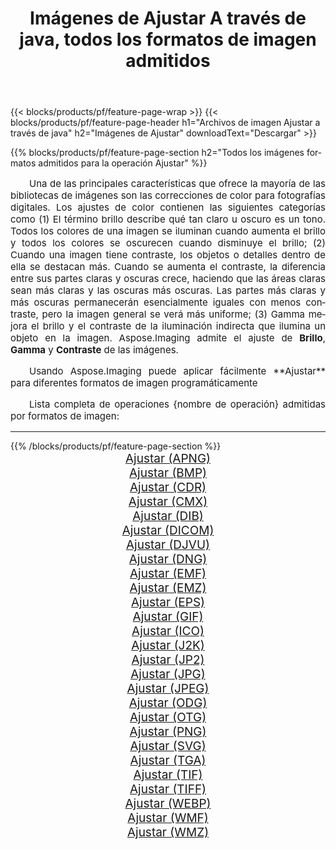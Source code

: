 ﻿---
title: Imágenes de Ajustar A través de java, todos los formatos de imagen admitidos 
weight: 3920
url: /es/java/adjust/ 
lang: es
langdirlevel: 2
locales: zh-hans,ja,it,ru,de,es,fr,nl,id,lt,pl,pt,vi,tr,ko,zh-hant,ar,hi,th,sv,cs,uk,he
description: Usando Aspose.Imaging puede fácilmente Ajustar imágenes a través de java
---

{{< blocks/products/pf/feature-page-wrap >}}
{{< blocks/products/pf/feature-page-header h1="Archivos de imagen Ajustar a través de java" h2="Imágenes de Ajustar" downloadText="Descargar" >}}


{{% blocks/products/pf/feature-page-section  h2="Todos los imágenes formatos admitidos para la operación Ajustar" %}}
<p align="justify" style="text-indent:2em;font-size:15px;">
Una de las principales características que ofrece la mayoría de las bibliotecas de imágenes son las correcciones de color para fotografías digitales. Los ajustes de color contienen las siguientes categorías como (1) El término brillo describe qué tan claro u oscuro es un tono. Todos los colores de una imagen se iluminan cuando aumenta el brillo y todos los colores se oscurecen cuando disminuye el brillo; (2) Cuando una imagen tiene contraste, los objetos o detalles dentro de ella se destacan más. Cuando se aumenta el contraste, la diferencia entre sus partes claras y oscuras crece, haciendo que las áreas claras sean más claras y las oscuras más oscuras. Las partes más claras y más oscuras permanecerán esencialmente iguales con menos contraste, pero la imagen general se verá más uniforme; (3) Gamma mejora el brillo y el contraste de la iluminación indirecta que ilumina un objeto en la imagen. Aspose.Imaging admite el ajuste de <b>Brillo</b>, <b>Gamma</b> y <b>Contraste</b> de las imágenes.
</p>
<p align="justify" style="text-indent:2em;font-size:15px;">
Usando Aspose.Imaging puede aplicar fácilmente **Ajustar** para diferentes formatos de imagen programáticamente
</p>
<p align="justify" style="text-indent:2em;font-size:15px;">
Lista completa de operaciones {nombre de operación} admitidas por formatos de imagen:
</p>
<hr/>
{{% /blocks/products/pf/feature-page-section %}}
<div class="container-fluid productfamilypage bg-gray">
    <div class="convertypes bg-gray agp-content section">
        <div class="container">
		<div class="row other-converters" style="gap: 10px;font-size: 19px;text-align:center;">
		    <div class='col-md-2 other-converter remove-lp remove-rp'><a href="/imaging/es/java/adjust/apng/" style="padding:15px;">Ajustar (APNG)</a></div><div class='col-md-2 other-converter remove-lp remove-rp'><a href="/imaging/es/java/adjust/bmp/" style="padding:15px;">Ajustar (BMP)</a></div><div class='col-md-2 other-converter remove-lp remove-rp'><a href="/imaging/es/java/adjust/cdr/" style="padding:15px;">Ajustar (CDR)</a></div><div class='col-md-2 other-converter remove-lp remove-rp'><a href="/imaging/es/java/adjust/cmx/" style="padding:15px;">Ajustar (CMX)</a></div><div class='col-md-2 other-converter remove-lp remove-rp'><a href="/imaging/es/java/adjust/dib/" style="padding:15px;">Ajustar (DIB)</a></div><div class='col-md-2 other-converter remove-lp remove-rp'><a href="/imaging/es/java/adjust/dicom/" style="padding:15px;">Ajustar (DICOM)</a></div><div class='col-md-2 other-converter remove-lp remove-rp'><a href="/imaging/es/java/adjust/djvu/" style="padding:15px;">Ajustar (DJVU)</a></div><div class='col-md-2 other-converter remove-lp remove-rp'><a href="/imaging/es/java/adjust/dng/" style="padding:15px;">Ajustar (DNG)</a></div><div class='col-md-2 other-converter remove-lp remove-rp'><a href="/imaging/es/java/adjust/emf/" style="padding:15px;">Ajustar (EMF)</a></div><div class='col-md-2 other-converter remove-lp remove-rp'><a href="/imaging/es/java/adjust/emz/" style="padding:15px;">Ajustar (EMZ)</a></div><div class='col-md-2 other-converter remove-lp remove-rp'><a href="/imaging/es/java/adjust/eps/" style="padding:15px;">Ajustar (EPS)</a></div><div class='col-md-2 other-converter remove-lp remove-rp'><a href="/imaging/es/java/adjust/gif/" style="padding:15px;">Ajustar (GIF)</a></div><div class='col-md-2 other-converter remove-lp remove-rp'><a href="/imaging/es/java/adjust/ico/" style="padding:15px;">Ajustar (ICO)</a></div><div class='col-md-2 other-converter remove-lp remove-rp'><a href="/imaging/es/java/adjust/j2k/" style="padding:15px;">Ajustar (J2K)</a></div><div class='col-md-2 other-converter remove-lp remove-rp'><a href="/imaging/es/java/adjust/jp2/" style="padding:15px;">Ajustar (JP2)</a></div><div class='col-md-2 other-converter remove-lp remove-rp'><a href="/imaging/es/java/adjust/jpg/" style="padding:15px;">Ajustar (JPG)</a></div><div class='col-md-2 other-converter remove-lp remove-rp'><a href="/imaging/es/java/adjust/jpeg/" style="padding:15px;">Ajustar (JPEG)</a></div><div class='col-md-2 other-converter remove-lp remove-rp'><a href="/imaging/es/java/adjust/odg/" style="padding:15px;">Ajustar (ODG)</a></div><div class='col-md-2 other-converter remove-lp remove-rp'><a href="/imaging/es/java/adjust/otg/" style="padding:15px;">Ajustar (OTG)</a></div><div class='col-md-2 other-converter remove-lp remove-rp'><a href="/imaging/es/java/adjust/png/" style="padding:15px;">Ajustar (PNG)</a></div><div class='col-md-2 other-converter remove-lp remove-rp'><a href="/imaging/es/java/adjust/svg/" style="padding:15px;">Ajustar (SVG)</a></div><div class='col-md-2 other-converter remove-lp remove-rp'><a href="/imaging/es/java/adjust/tga/" style="padding:15px;">Ajustar (TGA)</a></div><div class='col-md-2 other-converter remove-lp remove-rp'><a href="/imaging/es/java/adjust/tif/" style="padding:15px;">Ajustar (TIF)</a></div><div class='col-md-2 other-converter remove-lp remove-rp'><a href="/imaging/es/java/adjust/tiff/" style="padding:15px;">Ajustar (TIFF)</a></div><div class='col-md-2 other-converter remove-lp remove-rp'><a href="/imaging/es/java/adjust/webp/" style="padding:15px;">Ajustar (WEBP)</a></div><div class='col-md-2 other-converter remove-lp remove-rp'><a href="/imaging/es/java/adjust/wmf/" style="padding:15px;">Ajustar (WMF)</a></div><div class='col-md-2 other-converter remove-lp remove-rp'><a href="/imaging/es/java/adjust/wmz/" style="padding:15px;">Ajustar (WMZ)</a></div>
                </div>
        </div>
    </div>
</div>
<br/>
